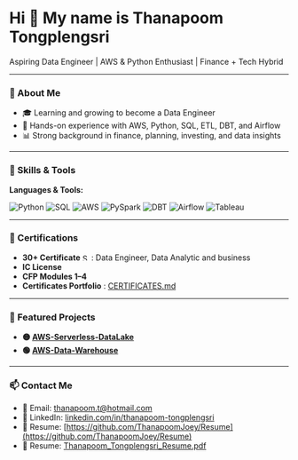 <h1>Hi 👋 My name is Thanapoom Tongplengsri </h1>
<p>Aspiring Data Engineer | AWS & Python Enthusiast | Finance + Tech Hybrid</p>

---

### 🚀 About Me
- 🎓 Learning and growing to become a Data Engineer
- 🔧 Hands-on experience with AWS, Python, SQL, ETL, DBT, and Airflow
- 📊 Strong background in finance, planning, investing, and data insights

---

### 🧰 Skills & Tools
**Languages & Tools:**  

![Python](https://img.shields.io/badge/-Python-3776AB?style=flat&logo=python&logoColor=white) ![SQL](https://img.shields.io/badge/-SQL-003B57?style=flat&logo=postgresql&logoColor=white) ![AWS](https://img.shields.io/badge/-AWS-232F3E?style=flat&logo=amazon-aws&logoColor=white) ![PySpark](https://img.shields.io/badge/-PySpark-FDEE21?style=flat&logo=apachespark&logoColor=black) ![DBT](https://img.shields.io/badge/-DBT-FF694B?style=flat&logo=dbt&logoColor=white) ![Airflow](https://img.shields.io/badge/-Airflow-017CEE?style=flat&logo=apacheairflow&logoColor=white) ![Tableau](https://img.shields.io/badge/-Tableau-E97627?style=flat&logo=tableau&logoColor=white)

---

### 📜 Certifications
- **30+ Certificate** <img src="https://cdn.brandfetch.io/id3A_8cTnx/w/404/h/64/theme/dark/logo.png?c=1dxbfHSJFAPEGdCLU4o5B" height="12" alt="SQL" /> : Data Engineer, Data Analytic and business
- **IC License**
- **CFP Modules 1–4**
- **Certificates Portfolio** : [CERTIFICATES.md](https://github.com/ThanapoomJoey/Resume/blob/26782f021d0d4c122ed534915e88219d574ea54a/CERTIFICATES.md)

---

### 📂 Featured Projects
- **🟡 [AWS-Serverless-DataLake](https://github.com/ThanapoomJoey/AWS-Serverless-DataLake)** 
- **🟢 [AWS-Data-Warehouse](https://github.com/ThanapoomJoey/AWS-Data-Warehouse)**

---

### 📫 Contact Me
- 📧 Email: thanapoom.t@hotmail.com  
- 💼 LinkedIn: [linkedin.com/in/thanapoom-tongplengsri](https://www.linkedin.com/in/thanapoom-tongplengsri)
- 📄 Resume: [https://github.com/ThanapoomJoey/Resume](https://github.com/ThanapoomJoey/Resume)
- 📄 Resume: [Thanapoom_Tongplengsri_Resume.pdf](https://github.com/ThanapoomJoey/Resume/blob/main/Thanapoom_Tongplengsri_DataEngineer.pdf)
